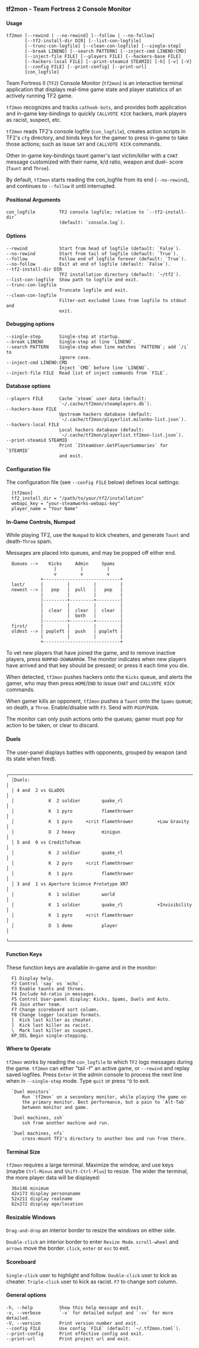 ### tf2mon - Team Fortress 2 Console Monitor

#### Usage
    tf2mon [--rewind | --no-rewind] [--follow | --no-follow]
           [--tf2-install-dir DIR] [--list-con-logfile]
           [--trunc-con-logfile] [--clean-con-logfile] [--single-step]
           [--break LINENO] [--search PATTERN] [--inject-cmd LINENO:CMD]
           [--inject-file FILE] [--players FILE] [--hackers-base FILE]
           [--hackers-local FILE] [--print-steamid STEAMID] [-h] [-v] [-V]
           [--config FILE] [--print-config] [--print-url]
           [con_logfile]
    
Team Fortress II (`TF2`) Console Monitor (`tf2mon`) is an interactive
terminal application that displays real-time game state and player
statistics of an actively running TF2 game.

`tf2mon` recognizes and tracks `cathook-bots`, and provides both
application and in-game key-bindings to quickly `CALLVOTE KICK`
hackers, mark players as racist, suspect, etc.

`tf2mon` reads TF2's console logfile (`con_logfile`), creates action
scripts in TF2's `cfg` directory, and binds keys for the gamer to press
in-game to take those actions; such as issue `SAY` and `CALLVOTE KICK`
commands.

Other in-game key-bindings taunt gamer's last victim/killer with a
`CHAT` message customized with their name, k/d ratio, weapon and duel-
score (`Taunt` and `Throe`).

By default, `tf2mon` starts reading the con_logfile from its end
(`--no-rewind`), and continues to `--follow` it until interrupted.

#### Positional Arguments
    con_logfile         TF2 console logfile; relative to `--tf2-install-dir`
                        (default: `console.log`).

#### Options
    --rewind            Start from head of logfile (default: `False`).
    --no-rewind         Start from tail of logfile (default: `True`).
    --follow            Follow end of logfile forever (default: `True`).
    --no-follow         Exit at end of logfile (default: `False`).
    --tf2-install-dir DIR
                        TF2 installation directory (default: `~/tf2`).
    --list-con-logfile  Show path to logfile and exit.
    --trunc-con-logfile
                        Truncate logfile and exit.
    --clean-con-logfile
                        Filter-out excluded lines from logfile to stdout and
                        exit.

#### Debugging options
    --single-step       Single-step at startup.
    --break LINENO      Single-step at line `LINENO`.
    --search PATTERN    Single-step when line matches `PATTERN`; add `/i` to
                        ignore case.
    --inject-cmd LINENO:CMD
                        Inject `CMD` before line `LINENO`.
    --inject-file FILE  Read list of inject commands from `FILE`.

#### Database options
    --players FILE      Cache `steam` user data (default:
                        `~/.cache/tf2mon/steamplayers.db`).
    --hackers-base FILE
                        Upstream hackers database (default:
                        `~/.cache/tf2mon/playerlist.milenko-list.json`).
    --hackers-local FILE
                        Local hackers database (default:
                        `~/.cache/tf2mon/playerlist.tf2mon-list.json`).
    --print-steamid STEAMID
                        Print `ISteamUser.GetPlayerSummaries` for `STEAMID`
                        and exit.

#### Configuration file
  The configuration file (see `--config FILE` below) defines local
  settings:
  
      [tf2mon]
      tf2_install_dir = "/path/to/your/tf2/installation"
      webapi_key = "your-steamworks-webapi-key"
      player_name = "Your Name"

#### In-Game Controls, Numpad
  While playing TF2, use the `Numpad` to kick cheaters, and generate
  `Taunt` and death-`Throe` spam.
  
  Messages are placed into queues, and may be popped off either end.
  
      Queues -->    Kicks     Admin     Spams
                      |         |         |
                      v         v         v
                 +-----------------------------+
      last/      |         |         |         |
      newest --> |   pop   |  pull   |   pop   |
                 |         |         |         |
                 |---------+---------+---------|
                 |         |         |         |
                 |  clear  |  clear  |  clear  |
                 |         |  both   |         |
                 |---------+---------+---------|
      first/     |         |         |         |
      oldest --> | popleft |  push   | popleft |
                 |         |         |         |
                 +-----------------------------+
  
  To vet new players that have joined the game, and to remove inactive
  players, press `NUMPAD-DOWNARROW`. The monitor indicates when new
  players have arrived and that key should be pressed; or press it each
  time you die.
  
  When detected, `tf2mon` pushes hackers onto the `Kicks` queue, and
  alerts the gamer, who may then press `HOME`/`END` to issue `CHAT`
  and `CALLVOTE KICK` commands.
  
  When gamer kills an opponent, `tf2mon` pushes a `Taunt` onto the
  `Spams` queue; on death, a `Throe`. Enable/disable with `F3`. Send
  with `PGUP`/`PGDN`.
  
  The monitor can only push actions onto the queues; gamer must pop
  for action to be taken, or clear to discard.

#### Duels
  The user-panel displays battles with opponents, grouped by weapon (and
  its state when fired).
  
      ┌─────────────────────────────────────────────────────────────────────┐
      │Duels:                                                               │
      │ 4 and  2 vs GLaDOS                                                  │
      │             K  2 soldier        quake_rl                            │
      │             K  1 pyro           flamethrower                        │
      │             K  1 pyro     +crit flamethrower         +Low Gravity   │
      │             D  2 heavy          minigun                             │
      │ 5 and  0 vs CreditToTeam                                            │
      │             K  2 soldier        quake_rl                            │
      │             K  2 pyro     +crit flamethrower                        │
      │             K  1 pyro           flamethrower                        │
      │ 3 and  1 vs Aperture Science Prototype XR7                          │
      │             K  1 soldier        world                               │
      │             K  1 soldier        quake_rl             +Invisibility  │
      │             K  1 pyro     +crit flamethrower                        │
      │             D  1 demo           player                              │
      └─────────────────────────────────────────────────────────────────────┘

#### Function Keys
  These function keys are available in-game and in the monitor:
  
      F1 Display help.
      F2 Control `say` vs `echo`.
      F3 Enable taunts and throes.
      F4 Include kd-ratio in messages.
      F5 Control User-panel display: Kicks, Spams, Duels and Auto.
      F6 Join other team.
      F7 Change scoreboard sort column.
      F8 Change logger location formats.
      [  Kick last killer as cheater.
      ]  Kick last killer as racist.
      \  Mark last killer as suspect.
      KP_DEL Begin single-stepping.

#### Where to Operate
  `tf2mon` works by reading the `con_logfile` to which `TF2` logs
  messages during the game. `tf2mon` can either "tail -f" an active
  game, or `--rewind` and replay saved logfiles. Press `Enter` in the
  admin console to process the next line when in `--single-step` mode.
  Type `quit` or press `^D` to exit.
  
      `Duel monitors`
          Run `tf2mon` on a secondary monitor, while playing the game on
          the primary monitor. Best performance, but a pain to `Alt-Tab`
          between monitor and game.
  
      `Duel machines, ssh`
          ssh from another machine and run.
  
      `Duel machines, nfs`
          cross-mount TF2's directory to another box and run from there.

#### Terminal Size
  `tf2mon` requires a large terminal. Maximize the window, and use keys
  (maybe `Ctrl-Minus` and `Shift-Ctrl-Plus`) to resize. The wider the
  terminal, the more player data will be displayed:
  
      36x146 minimum
      42x173 display personaname
      52x211 display realname
      62x272 display age/location

#### Resizable Windows
  `Drag-and-drop` an interior border to resize the windows on either side.
  
  `Double-click` an interior border to enter `Resize Mode`.
      `scroll-wheel` and `arrows` move the border.
      `click`, `enter` or `esc` to exit.

#### Scoreboard
  `Single-click` user to highlight and follow.
  `Double-click` user to kick as cheater.
  `Triple-click` user to kick as racist.
  `F7` to change sort column.

#### General options
    -h, --help          Show this help message and exit.
    -v, --verbose       `-v` for detailed output and `-vv` for more detailed.
    -V, --version       Print version number and exit.
    --config FILE       Use config `FILE` (default: `~/.tf2mon.toml`).
    --print-config      Print effective config and exit.
    --print-url         Print project url and exit.
